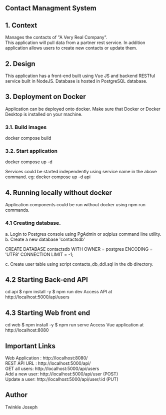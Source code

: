 ## Contact Managment System


## 1. Context 
Manages the contacts of "A Very Real Company".  	
This application will pull data from a partner rest service. In addition application allows users to create new contacts or update them.

## 2. Design
This application has a front-end built using Vue JS and backend RESTful service built in NodeJS. 
Database is hosted in PostgreSQL database. 

## 3. Deployment on Docker
Application can be deployed onto docker. Make sure that Docker or Docker Desktop is installed on your machine. 

### 3.1. Build images
docker compose build

### 3.2. Start application
docker compose up -d

Services could be started independently using service name in the above command.
eg: docker compose up -d api

## 4. Running locally without docker
Application components could be run without docker using npm run commands.

### 4.1 Creating database.
a. Login to Postgres console using PgAdmin or sqlplus command line utility.
b. Create a new database 'contactsdb'

   CREATE DATABASE contactsdb
    WITH 
    OWNER = postgres
    ENCODING = 'UTF8'
    CONNECTION LIMIT = -1;

c. Create user table using script contacts_db_ddl.sql in the db directory.

## 4.2 Starting Back-end API
   cd api
   $ npm install -y
   $ npm run dev
   Access API at http://localhost:5000/api/users

## 4.3 Starting Web front end
   cd web
   $ npm install -y
   $ npm run serve
   Access Vue application at  http://localhost:8080


## Important Links 
Web Application : http://localhost:8080/       
REST API URL : http://localhost:5000/api/   
GET all users: http://localhost:5000/api/users    
Add a new user: http://localhost:5000/api/user (POST)       
Update a user: http://localhost:5000/api/user/:id (PUT)   

## Author
Twinkle Joseph